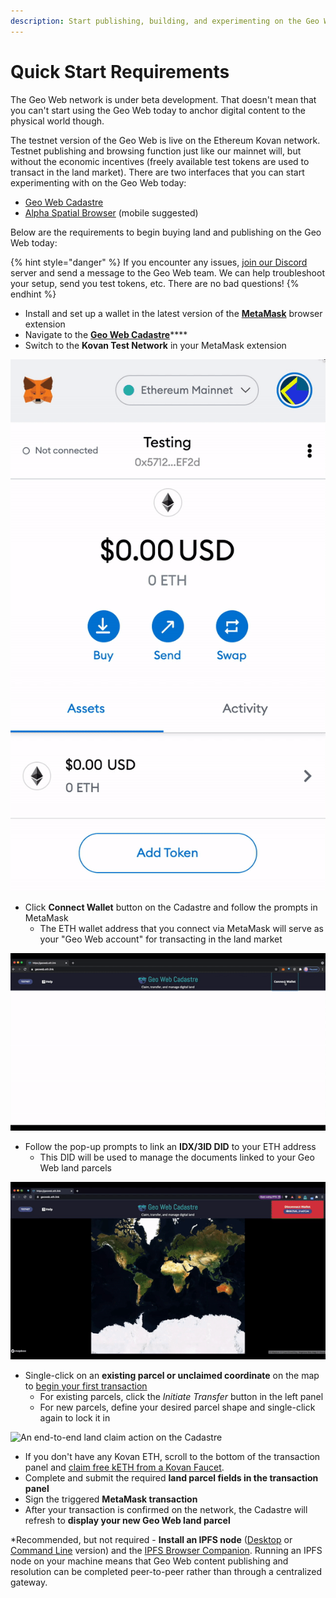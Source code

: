 ```yaml
---
description: Start publishing, building, and experimenting on the Geo Web today.
---
```


# Quick Start Requirements

The Geo Web network is under beta development. That doesn't mean that you can't start using the Geo Web today to anchor digital content to the physical world though.

The testnet version of the Geo Web is live on the Ethereum Kovan network. Testnet publishing and browsing function just like our mainnet will, but without the economic incentives (freely available test tokens are used to transact in the land market). There are two interfaces that you can start experimenting with on the Geo Web today:

* [Geo Web Cadastre](https://geoweb.land/)
* [Alpha Spatial Browser](https://geoweb.app/) (mobile suggested)

Below are the requirements to begin buying land and publishing on the Geo Web today:

{% hint style="danger" %}
If you encounter any issues, [join our Discord ](https://discord.com/invite/reXgPru7ck)server and send a message to the Geo Web team. We can help troubleshoot your setup, send you test tokens, etc. There are no bad questions!
{% endhint %}

* Install and set up a wallet in the latest version of the [**MetaMask**](https://metamask.io/download.html) browser extension
* Navigate to the [**Geo Web Cadastre**](https://geoweb.land/)****
* Switch to the **Kovan Test Network** in your MetaMask extension

![Changing the Ethereum network connection in MetaMask](<../.gitbook/assets/Kovan Network Change.gif>)

* Click **Connect Wallet** button on the Cadastre and follow the prompts in MetaMask
  * The ETH wallet address that you connect via MetaMask will serve as your "Geo Web account" for transacting in the land market

![Connecting your wallet to the Cadastre for the first time](<../.gitbook/assets/Cadastre Wallet Connect.gif>)

* Follow the pop-up prompts to link an **IDX/3ID DID** to your ETH address
  * This DID will be used to manage the documents linked to your Geo Web land parcels

![Creating and linking a IDX/3ID DID to your ETH address](<../.gitbook/assets/Cadastre 3ID Connect.gif>)

* Single-click on an **existing parcel or unclaimed coordinate** on the map to [begin your first transaction](../concepts/land-transaction-types.md)
  * For existing parcels, click the _Initiate Transfer_ button in the left panel
  * For new parcels, define your desired parcel shape and single-click again to lock it in

![An end-to-end land claim action on the Cadastre ](<../.gitbook/assets/Land Claim.gif>)

* If you don't have any Kovan ETH, scroll to the bottom of the transaction panel and [claim free kETH from a Kovan Faucet](https://faucets.chain.link/).
* Complete and submit the required **land parcel fields in the transaction panel**&#x20;
* Sign the triggered **MetaMask transaction**
* After your transaction is confirmed on the network, the Cadastre will refresh to **display your new Geo Web land parcel**

\*Recommended, but not required - **Install an IPFS node** ([Desktop](https://docs.ipfs.io/install/ipfs-desktop/#ipfs-desktop) or [Command Line](https://docs.ipfs.io/how-to/command-line-quick-start/) version) and the [IPFS Browser Companion](https://github.com/ipfs/ipfs-desktop#quick-install-shortcuts). Running an IPFS node on your machine means that Geo Web content publishing and resolution can be completed peer-to-peer rather than through a centralized gateway.
